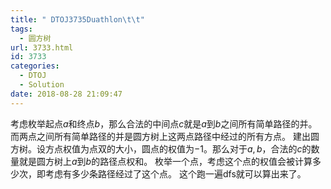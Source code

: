 ```yaml
---
title: " DTOJ3735Duathlon\t\t"
tags:
  - 圆方树
url: 3733.html
id: 3733
categories:
  - DTOJ
  - Solution
date: 2018-08-28 21:09:47
---
```


考虑枚举起点$a$和终点$b$，那么合法的中间点$c$就是$a$到$b$之间所有简单路径的并。 而两点之间所有简单路径的并是圆方树上这两点路径中经过的所有方点。 建出圆方树。设方点权值为点双的大小，圆点的权值为$-1$。那么对于$a,b$，合法的$c$的数量就是圆方树上$a$到$b$的路径点权和。 枚举一个点，考虑这个点的权值会被计算多少次，即考虑有多少条路径经过了这个点。 这个跑一遍dfs就可以算出来了。